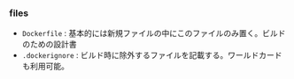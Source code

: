 ### files

- `Dockerfile` : 基本的には新規ファイルの中にこのファイルのみ置く。ビルドのための設計書
- `.dockerignore` : ビルド時に除外するファイルを記載する。ワールドカードも利用可能。
